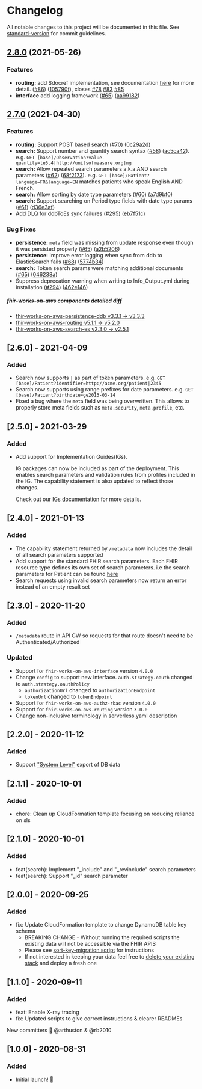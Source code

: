 # Changelog

All notable changes to this project will be documented in this file. See [standard-version](https://github.com/conventional-changelog/standard-version) for commit guidelines.

## [2.8.0](https://github.com/awslabs/fhir-works-on-aws-deployment/compare/v2.7.0...v2.8.0) (2021-05-26)


### Features

* **routing:** add $docref implementation, see documentation [here](https://github.com/awslabs/fhir-works-on-aws-deployment/blob/a1d49fa24d3447167bc55f3fedb862d8e56d092f/USING_IMPLEMENTATION_GUIDES.md#operation-definitions) for more detail. ([#86](https://github.com/awslabs/fhir-works-on-aws-routing/issues/86)) ([105790f](https://github.com/awslabs/fhir-works-on-aws-routing/commit/105790fbd84e1886e000844be8a7fa0ea1d532d6)), closes [#78](https://github.com/awslabs/fhir-works-on-aws-routing/issues/78) [#83](https://github.com/awslabs/fhir-works-on-aws-routing/issues/83) [#85](https://github.com/awslabs/fhir-works-on-aws-routing/issues/85)
* **interface** add logging framework  ([#65](https://github.com/awslabs/fhir-works-on-aws-interface/issues/65)) ([aa99182](https://github.com/awslabs/fhir-works-on-aws-interface/commit/aa9918297fe3d4e5d5b81efe62c774ccc1083914))

## [2.7.0](https://github.com/awslabs/fhir-works-on-aws-deployment/compare/v2.6.0...v2.7.0) (2021-04-30)

### Features

* **routing:** Support POST based search ([#70](https://github.com/awslabs/fhir-works-on-aws-routing/pull/70)) ([0c29a2d](https://github.com/awslabs/fhir-works-on-aws-routing/commit/0c29a2dc9eab953dd64c5cfb18acc48684ce2a71))
* **search:** Support number and quantity search syntax ([#58](https://github.com/awslabs/fhir-works-on-aws-search-es/issues/58)) ([ac5ca42](https://github.com/awslabs/fhir-works-on-aws-search-es/commit/ac5ca42a165bb277b482f763d086a06ae7b8c106)). e.g. `GET [base]/Observation?value-quantity=le5.4|http://unitsofmeasure.org|mg`
* **search:** Allow repeated search parameters a.k.a AND search parameters ([#62](https://github.com/awslabs/fhir-works-on-aws-search-es/issues/62)) ([68f2173](https://github.com/awslabs/fhir-works-on-aws-search-es/commit/68f21733c74c857724ffc1a950303b544aa6601f)). e.g. `GET [base]/Patient?language=FR&language=EN` matches patients who speak English AND French.
* **search:** Allow sorting by date type parameters ([#60](https://github.com/awslabs/fhir-works-on-aws-search-es/issues/60)) ([a7d9bf0](https://github.com/awslabs/fhir-works-on-aws-search-es/commit/a7d9bf02228cf6d2b0efd5de608cd3ee4b5b3089))
* **search:** Support searching on Period type fields with date type params ([#61](https://github.com/awslabs/fhir-works-on-aws-search-es/issues/61)) ([d36e3af](https://github.com/awslabs/fhir-works-on-aws-search-es/commit/d36e3afa7eb549576f9c26911ba602350ca86462))
* Add DLQ for ddbToEs sync failures ([#295](https://github.com/awslabs/fhir-works-on-aws-deployment/issues/295)) ([eb7f51c](https://github.com/awslabs/fhir-works-on-aws-deployment/commit/eb7f51ccffc17ce9ae8111d2127af31764e583f9))

### Bug Fixes

* **persistence:** `meta` field was missing from update response even though it was persisted properly ([#65](https://github.com/awslabs/fhir-works-on-aws-persistence-ddb/issues/65)) ([a2b5206](https://github.com/awslabs/fhir-works-on-aws-persistence-ddb/commit/a2b5206d353c25d464e5290d08d375cb1b6d806e))
* **persistence:** Improve error logging when sync from ddb to ElasticSearch fails ([#68](https://github.com/awslabs/fhir-works-on-aws-persistence-ddb/issues/68)) ([5774b34](https://github.com/awslabs/fhir-works-on-aws-persistence-ddb/commit/5774b3428392d828132bca1b611f02b5c6479d48))
* **search:** Token search params were matching additional documents ([#65](https://github.com/awslabs/fhir-works-on-aws-search-es/issues/65)) ([046238a](https://github.com/awslabs/fhir-works-on-aws-search-es/commit/046238a5fe7c581885769dccf1f47d3f781a642a))
* Suppress deprecation warning when writing to Info_Output.yml during installation ([#294](https://github.com/awslabs/fhir-works-on-aws-deployment/issues/294)) ([462e146](https://github.com/awslabs/fhir-works-on-aws-deployment/commit/462e146ef6c4570707417adfd1c99c81da1e426f))

##### fhir-works-on-aws components detailed diff

- [fhir-works-on-aws-persistence-ddb v3.3.1 -> v3.3.3](https://github.com/awslabs/fhir-works-on-aws-persistence-ddb/compare/v3.3.1...v3.3.3)
- [fhir-works-on-aws-routing v5.1.1 -> v5.2.0](https://github.com/awslabs/fhir-works-on-aws-routing/compare/v5.1.1...v5.2.0)
- [fhir-works-on-aws-search-es v2.3.0 -> v2.5.1](https://github.com/awslabs/fhir-works-on-aws-search-es/compare/v2.3.0...v2.5.1)

## [2.6.0] - 2021-04-09

### Added
- Search now supports `|` as part of token parameters. e.g. `GET [base]/Patient?identifier=http://acme.org/patient|2345`
- Search now supports using range prefixes for date parameters. e.g. `GET [base]/Patient?birthdate=ge2013-03-14`
- Fixed a bug where the `meta` field was being overwritten. This allows to properly store meta fields such as `meta.security`, `meta.profile`, etc. 

## [2.5.0] - 2021-03-29

### Added
- Add support for Implementation Guides(IGs).

   IG packages can now be included as part of the deployment. This enables search parameters and validation rules from profiles
   included in the IG. The capability statement is also updated to reflect those changes.

   Check out our [IGs documentation](USING_IMPLEMENTATION_GUIDES.md) for more details.

## [2.4.0] - 2021-01-13

### Added
- The capability statement returned by `/metadata` now includes the detail of all search parameters supported
- Add support for the standard FHIR search parameters. Each FHIR resource type defines its own set of search parameters. i.e the search parameters for Patient can be found [here](https://www.hl7.org/fhir/patient.html#search)
- Search requests using invalid search parameters now return an error instead of an empty result set

## [2.3.0] - 2020-11-20

### Added
- `/metadata` route in API GW so requests for that route doesn't need to be Authenticated/Authorized

### Updated
- Support for `fhir-works-on-aws-interface` version `4.0.0`
- Change `config` to support new interface. `auth.strategy.oauth` changed to `auth.strategy.oauthPolicy`
    - `authorizationUrl` changed to `authorizationEndpoint`
    - `tokenUrl` changed to `tokenEndpoint`
- Support for `fhir-works-on-aws-authz-rbac` version `4.0.0`
- Support for `fhir-works-on-aws-routing` version `3.0.0`
- Change non-inclusive terminology in serverless.yaml description


## [2.2.0] - 2020-11-12

### Added 
- Support ["System Level"](https://hl7.org/fhir/uv/bulkdata/export/index.html#endpoint---system-level-export) export of DB data 

## [2.1.1] - 2020-10-01

### Added 
- chore: Clean up CloudFormation template focusing on reducing reliance on sls

## [2.1.0] - 2020-10-01

### Added
- feat(search): Implement "_include" and "_revinclude" search parameters
- feat(search): Support "_id" search parameter

## [2.0.0] - 2020-09-25

### Added

- fix: Update CloudFormation template to change DynamoDB table key schema
  - BREAKING CHANGE - Without running the required scripts the existing data will not be accessible via the FHIR APIS
  - Please see [sort-key-migration script](https://github.com/awslabs/fhir-works-on-aws-deployment/blob/v1.2.0/scripts/sort-key-migration.js#L6) for instructions
  - If not interested in keeping your data feel free to [delete your existing stack](https://docs.aws.amazon.com/AWSCloudFormation/latest/UserGuide/cfn-console-delete-stack.html) and deploy a fresh one

## [1.1.0] - 2020-09-11

### Added

- feat: Enable X-ray tracing
- fix: Updated scripts to give correct instructions & clearer READMEs

New committers :tada: @arthuston & @rb2010

## [1.0.0] - 2020-08-31

### Added

- Initial launch! :rocket:
